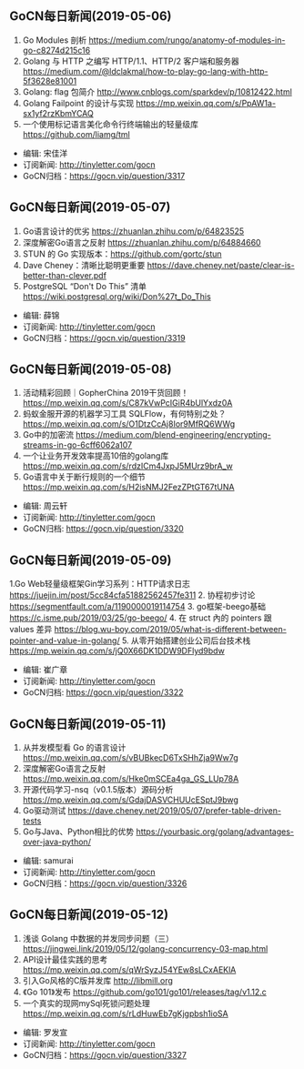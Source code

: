 ## GoCN每日新闻(2019-05-06)

1. Go Modules 剖析 https://medium.com/rungo/anatomy-of-modules-in-go-c8274d215c16
2. Golang 与 HTTP 之编写 HTTP/1.1、HTTP/2 客户端和服务器 https://medium.com/@ldclakmal/how-to-play-go-lang-with-http-5f3628e81001
3. Golang: flag 包简介 http://www.cnblogs.com/sparkdev/p/10812422.html
4. Golang Failpoint 的设计与实现 https://mp.weixin.qq.com/s/PpAW1a-sx1yf2rzKbmYCAQ
5. 一个使用标记语言美化命令行终端输出的轻量级库 https://github.com/liamg/tml

* 编辑: 宋佳洋
* 订阅新闻: http://tinyletter.com/gocn
* GoCN归档：https://gocn.vip/question/3317


## GoCN每日新闻(2019-05-07)

1. Go语言设计的优劣 https://zhuanlan.zhihu.com/p/64823525
2. 深度解密Go语言之反射 https://zhuanlan.zhihu.com/p/64884660
3. STUN 的 Go 实现版本：https://github.com/gortc/stun
4. Dave Cheney：清晰比聪明更重要  https://dave.cheney.net/paste/clear-is-better-than-clever.pdf 
5. PostgreSQL “Don't Do This” 清单 https://wiki.postgresql.org/wiki/Don%27t_Do_This

- 编辑: 薛锦
- 订阅新闻: http://tinyletter.com/gocn
- GoCN归档：https://gocn.vip/question/3319

## GoCN每日新闻(2019-05-08)

1. 活动精彩回顾｜GopherChina 2019干货回顾！ https://mp.weixin.qq.com/s/C87kVwPcIGiR4bUlYxdz0A
2. 蚂蚁金服开源的机器学习工具 SQLFlow，有何特别之处？ https://mp.weixin.qq.com/s/O1DtzCcAj8Ior9MfRQ6WWg
3. Go中的加密流 https://medium.com/blend-engineering/encrypting-streams-in-go-6cff6062a107
4. 一个让业务开发效率提高10倍的golang库 https://mp.weixin.qq.com/s/rdzICm4JxpJ5MUrz9brA_w
5. Go语言中关于断行规则的一个细节 https://mp.weixin.qq.com/s/H2isNMJ2FezZPtGT67tUNA

- 编辑: 周云轩
- 订阅新闻: http://tinyletter.com/gocn
- GoCN归档: https://gocn.vip/question/3320

## GoCN每日新闻(2019-05-09)

1.Go Web轻量级框架Gin学习系列：HTTP请求日志
 https://juejin.im/post/5cc84cfa51882562457fe311
2. 协程初步讨论  https://segmentfault.com/a/1190000019114754
3. go框架-beego基础 https://c.isme.pub/2019/03/25/go-beego/
4. 在 struct 內的 pointers 跟 values 差异 https://blog.wu-boy.com/2019/05/what-is-different-between-pointer-and-value-in-golang/
5. 从零开始搭建创业公司后台技术栈 https://mp.weixin.qq.com/s/jQ0X66DK1DDW9DFlyd9bdw

- 编辑: 崔广章
- 订阅新闻: http://tinyletter.com/gocn
- GoCN归档: https://gocn.vip/question/3322

## GoCN每日新闻(2019-05-11)

1. 从并发模型看 Go 的语言设计 https://mp.weixin.qq.com/s/vBUBkecD6TxSHhZja9Ww7g
2. 深度解密Go语言之反射 https://mp.weixin.qq.com/s/Hke0mSCEa4ga_GS_LUp78A
3. 开源代码学习-nsq（v0.1.5版本）源码分析 https://mp.weixin.qq.com/s/GdajDASVCHUUcESptJ9bwg
4. Go驱动测试 https://dave.cheney.net/2019/05/07/prefer-table-driven-tests
5. Go与Java、Python相比的优势 https://yourbasic.org/golang/advantages-over-java-python/

- 编辑: samurai
- 订阅新闻: http://tinyletter.com/gocn
- GoCN归档：https://gocn.vip/question/3326


## GoCN每日新闻(2019-05-12) 
1. 浅谈 Golang 中数据的并发同步问题（三）https://jingwei.link/2019/05/12/golang-concurrency-03-map.html
2. API设计最佳实践的思考 https://mp.weixin.qq.com/s/qWrSyzJ54YEw8sLCxAEKlA
3. 引入Go风格的C版并发库 http://libmill.org
4. 《Go 101》发布 https://github.com/go101/go101/releases/tag/v1.12.c
5. 一个真实的现网mySql死锁问题处理 https://mp.weixin.qq.com/s/rLdHuwEb7gKjgpbsh1ioSA

- 编辑: 罗发宣
- 订阅新闻: http://tinyletter.com/gocn
- GoCN归档：https://gocn.vip/question/3327
